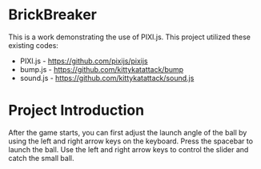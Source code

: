 # BrickBreaker
This is a work demonstrating the use of PIXI.js.
This project utilized these existing codes:
- PIXI.js - https://github.com/pixijs/pixijs
- bump.js  - https://github.com/kittykatattack/bump
- sound.js - https://github.com/kittykatattack/sound.js

# Project Introduction
After the game starts, you can first adjust the launch angle of the ball by using the left and right arrow keys on the keyboard. Press the spacebar to launch the ball. Use the left and right arrow keys to control the slider and catch the small ball.